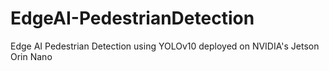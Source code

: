 # EdgeAI-PedestrianDetection
Edge AI Pedestrian Detection using YOLOv10 deployed on NVIDIA's Jetson Orin Nano

